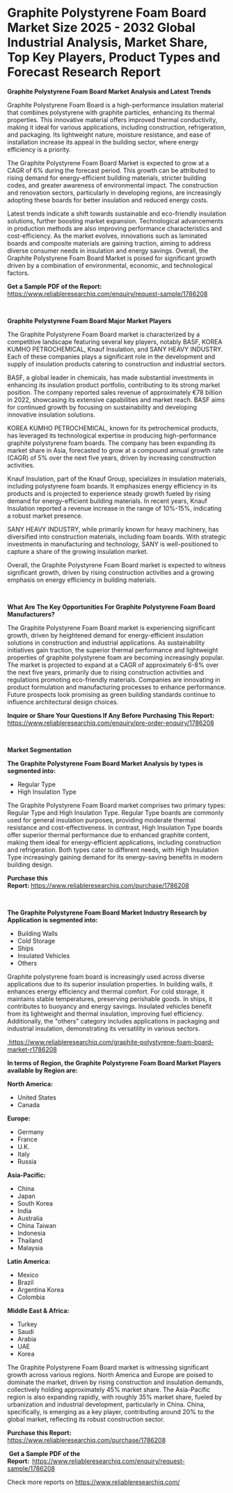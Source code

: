 <p><h1>Graphite Polystyrene Foam Board Market Size 2025 - 2032 Global Industrial Analysis, Market Share, Top Key Players, Product Types and Forecast Research Report</h1></p><p><strong>Graphite Polystyrene Foam Board Market Analysis and Latest Trends</strong></p>
<p><p>Graphite Polystyrene Foam Board is a high-performance insulation material that combines polystyrene with graphite particles, enhancing its thermal properties. This innovative material offers improved thermal conductivity, making it ideal for various applications, including construction, refrigeration, and packaging. Its lightweight nature, moisture resistance, and ease of installation increase its appeal in the building sector, where energy efficiency is a priority.</p><p>The Graphite Polystyrene Foam Board Market is expected to grow at a CAGR of 6% during the forecast period. This growth can be attributed to rising demand for energy-efficient building materials, stricter building codes, and greater awareness of environmental impact. The construction and renovation sectors, particularly in developing regions, are increasingly adopting these boards for better insulation and reduced energy costs.</p><p>Latest trends indicate a shift towards sustainable and eco-friendly insulation solutions, further boosting market expansion. Technological advancements in production methods are also improving performance characteristics and cost-efficiency. As the market evolves, innovations such as laminated boards and composite materials are gaining traction, aiming to address diverse consumer needs in insulation and energy savings. Overall, the Graphite Polystyrene Foam Board Market is poised for significant growth driven by a combination of environmental, economic, and technological factors.</p></p>
<p><strong>Get a Sample PDF of the Report:&nbsp;</strong> <a href="https://www.reliableresearchiq.com/enquiry/request-sample/1786208?utm_campaign=3136&utm_medium=2&utm_source=Github&utm_content=ia&utm_term=25032025&utm_id=graphite-polystyrene-foam-board">https://www.reliableresearchiq.com/enquiry/request-sample/1786208</a></p>
<p>&nbsp;</p>
<p><strong>Graphite Polystyrene Foam Board Major Market Players</strong></p>
<p><p>The Graphite Polystyrene Foam Board market is characterized by a competitive landscape featuring several key players, notably BASF, KOREA KUMHO PETROCHEMICAL, Knauf Insulation, and SANY HEAVY INDUSTRY. Each of these companies plays a significant role in the development and supply of insulation products catering to construction and industrial sectors.</p><p>BASF, a global leader in chemicals, has made substantial investments in enhancing its insulation product portfolio, contributing to its strong market position. The company reported sales revenue of approximately €78 billion in 2022, showcasing its extensive capabilities and market reach. BASF aims for continued growth by focusing on sustainability and developing innovative insulation solutions.</p><p>KOREA KUMHO PETROCHEMICAL, known for its petrochemical products, has leveraged its technological expertise in producing high-performance graphite polystyrene foam boards. The company has been expanding its market share in Asia, forecasted to grow at a compound annual growth rate (CAGR) of 5% over the next five years, driven by increasing construction activities.</p><p>Knauf Insulation, part of the Knauf Group, specializes in insulation materials, including polystyrene foam boards. It emphasizes energy efficiency in its products and is projected to experience steady growth fueled by rising demand for energy-efficient building materials. In recent years, Knauf Insulation reported a revenue increase in the range of 10%-15%, indicating a robust market presence.</p><p>SANY HEAVY INDUSTRY, while primarily known for heavy machinery, has diversified into construction materials, including foam boards. With strategic investments in manufacturing and technology, SANY is well-positioned to capture a share of the growing insulation market.</p><p>Overall, the Graphite Polystyrene Foam Board market is expected to witness significant growth, driven by rising construction activities and a growing emphasis on energy efficiency in building materials.</p></p>
<p>&nbsp;</p>
<p><strong>What Are The Key Opportunities For Graphite Polystyrene Foam Board Manufacturers?</strong></p>
<p><p>The Graphite Polystyrene Foam Board market is experiencing significant growth, driven by heightened demand for energy-efficient insulation solutions in construction and industrial applications. As sustainability initiatives gain traction, the superior thermal performance and lightweight properties of graphite polystyrene foam are becoming increasingly popular. The market is projected to expand at a CAGR of approximately 6-8% over the next five years, primarily due to rising construction activities and regulations promoting eco-friendly materials. Companies are innovating in product formulation and manufacturing processes to enhance performance. Future prospects look promising as green building standards continue to influence architectural design choices.</p></p>
<p><strong>Inquire or Share Your Questions If Any Before Purchasing This Report:</strong> <a href="https://www.reliableresearchiq.com/enquiry/pre-order-enquiry/1786208?utm_campaign=3136&utm_medium=2&utm_source=Github&utm_content=ia&utm_term=25032025&utm_id=graphite-polystyrene-foam-board">https://www.reliableresearchiq.com/enquiry/pre-order-enquiry/1786208</a></p>
<p>&nbsp;</p>
<p><strong>Market Segmentation</strong></p>
<p><strong>The Graphite Polystyrene Foam Board Market Analysis by types is segmented into:</strong></p>
<p><ul><li>Regular Type</li><li>High Insulation Type</li></ul></p>
<p><p>The Graphite Polystyrene Foam Board market comprises two primary types: Regular Type and High Insulation Type. Regular Type boards are commonly used for general insulation purposes, providing moderate thermal resistance and cost-effectiveness. In contrast, High Insulation Type boards offer superior thermal performance due to enhanced graphite content, making them ideal for energy-efficient applications, including construction and refrigeration. Both types cater to different needs, with High Insulation Type increasingly gaining demand for its energy-saving benefits in modern building design.</p></p>
<p><strong>Purchase this Report:&nbsp;</strong><a href="https://www.reliableresearchiq.com/purchase/1786208?utm_campaign=3136&utm_medium=2&utm_source=Github&utm_content=ia&utm_term=25032025&utm_id=graphite-polystyrene-foam-board">https://www.reliableresearchiq.com/purchase/1786208</a></p>
<p>&nbsp;</p>
<p><strong>The Graphite Polystyrene Foam Board Market Industry Research by Application is segmented into:</strong></p>
<p><ul><li>Building Walls</li><li>Cold Storage</li><li>Ships</li><li>Insulated Vehicles</li><li>Others</li></ul></p>
<p><p>Graphite polystyrene foam board is increasingly used across diverse applications due to its superior insulation properties. In building walls, it enhances energy efficiency and thermal comfort. For cold storage, it maintains stable temperatures, preserving perishable goods. In ships, it contributes to buoyancy and energy savings. Insulated vehicles benefit from its lightweight and thermal insulation, improving fuel efficiency. Additionally, the "others" category includes applications in packaging and industrial insulation, demonstrating its versatility in various sectors.</p></p>
<p><a href="https://www.reliableresearchiq.com/graphite-polystyrene-foam-board-market-r1786208?utm_campaign=3136&utm_medium=2&utm_source=Github&utm_content=ia&utm_term=25032025&utm_id=graphite-polystyrene-foam-board">&nbsp;https://www.reliableresearchiq.com/graphite-polystyrene-foam-board-market-r1786208</a></p>
<p><strong>In terms of Region, the Graphite Polystyrene Foam Board Market Players available by Region are:</strong></p>
<p>
    <p> <strong> North America: </strong>
        <ul>
            <li>United States</li>
            <li>Canada</li>
        </ul>
        </p> 
    <p> <strong> Europe: </strong>
        <ul>
            <li>Germany</li>
            <li>France</li>
            <li>U.K.</li>
            <li>Italy</li>
            <li>Russia</li>
        </ul>
        </p> 
    <p> <strong> Asia-Pacific: </strong>
        <ul>
            <li>China</li>
            <li>Japan</li>
            <li>South Korea</li>
            <li>India</li>
            <li>Australia</li>
            <li>China Taiwan</li>
            <li>Indonesia</li>
            <li>Thailand</li>
            <li>Malaysia</li>
        </ul>
        </p> 
    <p> <strong> Latin America: </strong>
        <ul>
            <li>Mexico</li>
            <li>Brazil</li>
            <li>Argentina Korea</li>
            <li>Colombia</li>
        </ul>
        </p> 
    <p> <strong> Middle East & Africa: </strong>
        <ul>
            <li>Turkey</li>
            <li>Saudi</li>
            <li>Arabia</li>
            <li>UAE</li>
            <li>Korea</li>
        </ul>
    </p>
    </p>
<p><p>The Graphite Polystyrene Foam Board market is witnessing significant growth across various regions. North America and Europe are poised to dominate the market, driven by rising construction and insulation demands, collectively holding approximately 45% market share. The Asia-Pacific region is also expanding rapidly, with roughly 35% market share, fueled by urbanization and industrial development, particularly in China. China, specifically, is emerging as a key player, contributing around 20% to the global market, reflecting its robust construction sector.</p></p>
<p><strong>Purchase this Report: </strong><a href="https://www.reliableresearchiq.com/purchase/1786208?utm_campaign=3136&utm_medium=2&utm_source=Github&utm_content=ia&utm_term=25032025&utm_id=graphite-polystyrene-foam-board">https://www.reliableresearchiq.com/purchase/1786208</a></p>
<p>&nbsp;<strong>Get a Sample PDF of the Report:&nbsp;&nbsp;</strong><a href="https://www.reliableresearchiq.com/enquiry/request-sample/1786208?utm_campaign=3136&utm_medium=2&utm_source=Github&utm_content=ia&utm_term=25032025&utm_id=graphite-polystyrene-foam-board">https://www.reliableresearchiq.com/enquiry/request-sample/1786208</a></p>
<p><strong></strong></p>
<p>Check more reports on <a href="https://www.reliableresearchiq.com/?utm_campaign=3136&utm_medium=2&utm_source=Github&utm_content=ia&utm_term=25032025&utm_id=graphite-polystyrene-foam-board">https://www.reliableresearchiq.com/</a></p>